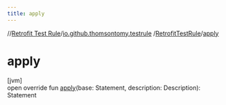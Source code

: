 ```yaml
---
title: apply
---
```

//[Retrofit Test Rule](../../../index.html)/[io.github.thomsontomy.testrule](../index.html)
/[RetrofitTestRule](index.html)/[apply](apply.html)

# apply

[jvm]\
open override fun [apply](apply.html)(base: Statement, description: Description): Statement




